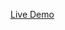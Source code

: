 <a href="https://eyasuget.github.io/Assessment-2_Eyasu-Getaneh_UGR_4953_15_section2/" target="_blank">Live Demo</a>